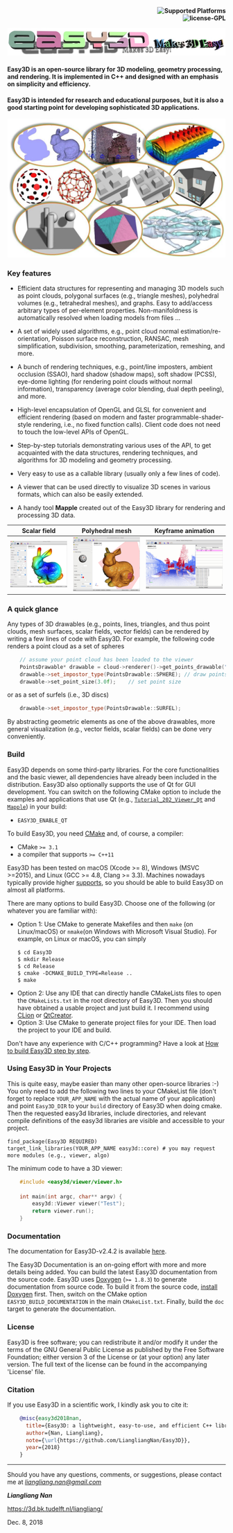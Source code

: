 <p align="right">
    <b> <img src="https://img.shields.io/badge/platforms-Windows%20%7C%20macOS%20%7C%20Linux-green" title="Supported Platforms"/> </b> <br>
    <b> <img src="https://img.shields.io/badge/license-GPL-blue" title="license-GPL"/> </b> <br>
</p>

![3D model generated and rendered by Easy3D](resources/images/logo.jpg)

#### Easy3D is an open-source library for 3D modeling, geometry processing, and rendering. It is implemented in C++ and designed with an emphasis on simplicity and efficiency. 
#### Easy3D is intended for research and educational purposes, but it is also a good starting point for developing sophisticated 3D applications.

![Overview of Easy3D](resources/images/overview.jpg)

### Key features ###
* Efficient data structures for representing and managing 3D models such as point clouds, polygonal surfaces 
  (e.g., triangle meshes), polyhedral volumes (e.g., tetrahedral meshes), and graphs. 
  Easy to add/access arbitrary types of per-element properties. Non-manifoldness is automatically resolved when 
  loading models from files ...
  
* A set of widely used algorithms, e.g., point cloud normal estimation/re-orientation, Poisson surface reconstruction, 
  RANSAC, mesh simplification, subdivision, smoothing, parameterization, remeshing, and more.
   
* A bunch of rendering techniques, e.g., point/line imposters, ambient occlusion (SSAO), hard shadow (shadow maps), 
  soft shadow (PCSS), eye-dome lighting (for rendering point clouds without normal information), transparency (average 
  color blending, dual depth peeling), and more.
   
* High-level encapsulation of OpenGL and GLSL for convenient and efficient rendering (based on modern and faster
  programmable-shader-style rendering, i.e., no fixed function calls). Client code does not need to touch the low-level 
  APIs of OpenGL. 
  
* Step-by-step tutorials demonstrating various uses of the API, to get acquainted with the data structures, rendering techniques, and algorithms 
  for 3D modeling and geometry processing. 
  
* Very easy to use as a callable library (usually only a few lines of code).
  
* A viewer that can be used directly to visualize 3D scenes in various formats, which can also be easily extended.

* A handy tool <b>Mapple</b> created out of the Easy3D library for rendering and processing 3D data.

|              Scalar field                |              Polyhedral mesh              |              Keyframe animation            |
|------------------------------------------|-------------------------------------------|--------------------------------------------|
| ![](resources/images/mapple-scalar.jpg)  | ![](resources/images/mapple-polymesh.gif) | ![](resources/images/mapple-animation.gif) |

### A quick glance ###

Any types of 3D drawables (e.g., points, lines, triangles, and thus point clouds, mesh surfaces, scalar fields, 
vector fields) can be rendered by writing a few lines of code with Easy3D. For example, the following code renders a 
point cloud as a set of spheres

```c++
    // assume your point cloud has been loaded to the viewer
    PointsDrawable* drawable = cloud->renderer()->get_points_drawable("vertices");
    drawable->set_impostor_type(PointsDrawable::SPHERE); // draw points as spheres.
    drawable->set_point_size(3.0f);    // set point size
```
or as a set of surfels (i.e., 3D discs)

```c++ 
    drawable->set_impostor_type(PointsDrawable::SURFEL);
``` 

By abstracting geometric elements as one of the above drawables, more general visualization (e.g., vector fields, 
scalar fields) can be done very conveniently.

### Build
Easy3D depends on some third-party libraries. For the core functionalities and the basic viewer, all dependencies have
already been included in the distribution. Easy3D also optionally supports the use of Qt for GUI development. 
You can switch on the following CMake option to include the examples and applications that use Qt (e.g., 
            [`Tutorial_202_Viewer_Qt`](https://github.com/LiangliangNan/Easy3D/tree/main/tutorials/Tutorial_202_Viewer_Qt) 
            and [`Mapple`](https://github.com/LiangliangNan/Easy3D/tree/main/applications/Mapple)) 
in your build:

- `EASY3D_ENABLE_QT`

To build Easy3D, you need [CMake](https://cmake.org/download/) and, of course, a compiler:

- CMake `>= 3.1`
- a compiler that supports `>= C++11`

Easy3D has been tested on macOS (Xcode >= 8), Windows (MSVC >=2015), and Linux (GCC >= 4.8, Clang >= 3.3). Machines 
nowadays typically provide higher [supports](https://en.cppreference.com/w/cpp/compiler_support), so you should be able 
to build Easy3D on almost all platforms.

There are many options to build Easy3D. Choose one of the following (or whatever you are familiar with):

- Option 1: Use CMake to generate Makefiles and then `make` (on Linux/macOS) or `nmake`(on Windows with Microsoft 
  Visual Studio). For example, on Linux or macOS, you can simply
    ```
    $ cd Easy3D
    $ mkdir Release
    $ cd Release
    $ cmake -DCMAKE_BUILD_TYPE=Release ..
    $ make
    ```
- Option 2: Use any IDE that can directly handle CMakeLists files to open the `CMakeLists.txt` in the root directory of 
  Easy3D. Then you should have obtained a usable project and just build it. I recommend using 
[CLion](https://www.jetbrains.com/clion/) or [QtCreator](https://www.qt.io/product).
- Option 3: Use CMake to generate project files for your IDE. Then load the project to your IDE and build.

Don't have any experience with C/C++ programming? 
Have a look at <a href="https://github.com/LiangliangNan/Easy3D/blob/main/HowToBuild.md">How to build Easy3D step by 
step</a>.

### Using Easy3D in Your Projects
This is quite easy, maybe easier than many other open-source libraries :-) You only need to add the following two lines 
to your CMakeList file (don't forget to replace `YOUR_APP_NAME` with the actual name of your application) and point 
`Easy3D_DIR` to your `build` directory of Easy3D when doing cmake. Then the requested easy3d libraries, include 
directories, and relevant compile definitions of the easy3d libraries are visible and accessible to your project.
```
find_package(Easy3D REQUIRED)
target_link_libraries(YOUR_APP_NAME easy3d::core) # you may request more modules (e.g., viewer, algo)
```
The minimum code to have a 3D viewer:

```c++
    #include <easy3d/viewer/viewer.h>
    
    int main(int argc, char** argv) {
        easy3d::Viewer viewer("Test");
        return viewer.run();
    }
```

### Documentation
The documentation for Easy3D-v2.4.2 is available [here](https://3d.bk.tudelft.nl/liangliang/software/easy3d_doc/html/index.html).

The Easy3D Documentation is an on-going effort with more and more details being added. You can build the latest Easy3D 
documentation from the source code.
Easy3D uses [Doxygen](https://www.doxygen.nl/index.html) (`>= 1.8.3`) to generate documentation from source code. 
To build it from the source code, [install Doxygen](https://www.doxygen.nl/manual/install.html) first. 
Then, switch on the CMake option `EASY3D_BUILD_DOCUMENTATION` in the main `CMakeList.txt`. Finally, build the `doc` 
target to generate the documentation. 


### License
Easy3D is free software; you can redistribute it and/or modify it under the terms of the 
GNU General Public License as published by the Free Software Foundation; either version 3
of the License or (at your option) any later version. The full text of the license can be
found in the accompanying 'License' file.

### Citation
If you use Easy3D in a scientific work, I kindly ask you to cite it:

```bibtex
    @misc{easy3d2018nan,
      title={Easy3D: a lightweight, easy-to-use, and efficient C++ library for processing and rendering 3D data},
      author={Nan, Liangliang},
      note={\url{https://github.com/LiangliangNan/Easy3D}},
      year={2018}
    }
```

---------

Should you have any questions, comments, or suggestions, please contact me at <i>liangliang.nan@gmail.com</i>

<b><i>Liangliang Nan</i></b>

https://3d.bk.tudelft.nl/liangliang/

Dec. 8, 2018